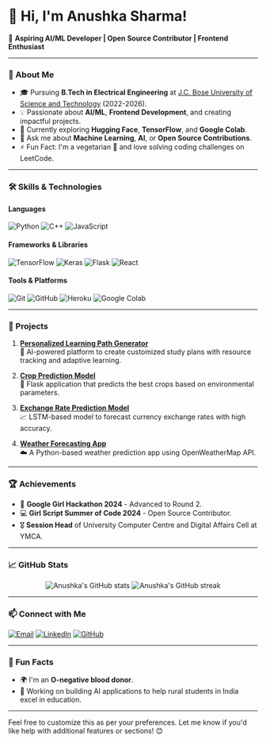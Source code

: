 # 👋 Hi, I'm Anushka Sharma!

🌟 **Aspiring AI/ML Developer | Open Source Contributor | Frontend Enthusiast**

---

### 🚀 About Me

- 🎓 Pursuing **B.Tech in Electrical Engineering** at [J.C. Bose University of Science and Technology](https://jcboseust.ac.in) (2022-2026).
- 💡 Passionate about **AI/ML**, **Frontend Development**, and creating impactful projects.
- 🌱 Currently exploring **Hugging Face**, **TensorFlow**, and **Google Colab**.
- 💬 Ask me about **Machine Learning**, **AI**, or **Open Source Contributions**.
- ⚡ Fun Fact: I'm a vegetarian 🥗 and love solving coding challenges on LeetCode.

---

### 🛠️ Skills & Technologies

#### **Languages**
![Python](https://img.shields.io/badge/-Python-3776AB?style=flat&logo=python&logoColor=white)
![C++](https://img.shields.io/badge/-C++-00599C?style=flat&logo=cplusplus&logoColor=white)
![JavaScript](https://img.shields.io/badge/-JavaScript-F7DF1E?style=flat&logo=javascript&logoColor=black)

#### **Frameworks & Libraries**
![TensorFlow](https://img.shields.io/badge/-TensorFlow-FF6F00?style=flat&logo=tensorflow&logoColor=white)
![Keras](https://img.shields.io/badge/-Keras-D00000?style=flat&logo=keras&logoColor=white)
![Flask](https://img.shields.io/badge/-Flask-000000?style=flat&logo=flask&logoColor=white)
![React](https://img.shields.io/badge/-React-61DAFB?style=flat&logo=react&logoColor=black)

#### **Tools & Platforms**
![Git](https://img.shields.io/badge/-Git-F05032?style=flat&logo=git&logoColor=white)
![GitHub](https://img.shields.io/badge/-GitHub-181717?style=flat&logo=github&logoColor=white)
![Heroku](https://img.shields.io/badge/-Heroku-430098?style=flat&logo=heroku&logoColor=white)
![Google Colab](https://img.shields.io/badge/-Google%20Colab-F9AB00?style=flat&logo=googlecolab&logoColor=black)

---

### 🌟 Projects

1. **[Personalized Learning Path Generator](#)**  
   🧠 AI-powered platform to create customized study plans with resource tracking and adaptive learning.

2. **[Crop Prediction Model](#)**  
   🌾 Flask application that predicts the best crops based on environmental parameters.

3. **[Exchange Rate Prediction Model](#)**  
   📈 LSTM-based model to forecast currency exchange rates with high accuracy.

4. **[Weather Forecasting App](#)**  
   ☁️ A Python-based weather prediction app using OpenWeatherMap API.

---

### 🏆 Achievements

- 🥈 **Google Girl Hackathon 2024** - Advanced to Round 2.
- 💻 **Girl Script Summer of Code 2024** - Open Source Contributor.
- 🎖️ **Session Head** of University Computer Centre and Digital Affairs Cell at YMCA.

---

### 📈 GitHub Stats

<p align="center">
  <img src="https://github-readme-stats.vercel.app/api?username=anushka7220&show_icons=true&theme=radical" alt="Anushka's GitHub stats" />
  <img src="https://github-readme-streak-stats.herokuapp.com/?user=anushka7220&theme=radical" alt="Anushka's GitHub streak" />
</p>

---

### 📫 Connect with Me

[![Email](https://img.shields.io/badge/-Email-D14836?style=flat&logo=gmail&logoColor=white)](mailto:anushka7220@gmail.com)
[![LinkedIn](https://img.shields.io/badge/-LinkedIn-0077B5?style=flat&logo=linkedin&logoColor=white)](https://www.linkedin.com/in/anushka-sharma-35b213249/)
[![GitHub](https://img.shields.io/badge/-GitHub-181717?style=flat&logo=github&logoColor=white)](https://github.com/anushka7220)

---

### 🎨 Fun Facts

- 🌍 I'm an **O-negative blood donor**.
- 🌱 Working on building AI applications to help rural students in India excel in education.

---

Feel free to customize this as per your preferences. Let me know if you'd like help with additional features or sections! 😊
